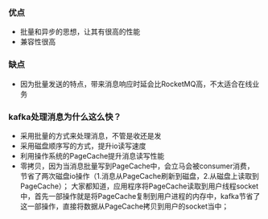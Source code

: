 ### 优点
* 批量和异步的思想，让其有很高的性能
* 兼容性很高

### 缺点
* 因为批量发送的特点，带来消息响应时延会比RocketMQ高，不太适合在线业务

### kafka处理消息为什么这么快？
* 采用批量的方式来处理消息，不管是收还是发
* 采用磁盘顺序写的方式，提升io读写速度
* 利用操作系统的PageCache提升消息读写性能
* 零拷贝，因为当消息批量写到PageCache中，会立马会被consumer消费，
  节省了两次磁盘io操作（1.消息从PageCache刷新到磁盘，2.从磁盘上读取到PageCache）；
  大家都知道，应用程序将PageCache读取到用户线程socket中，首先一部操作就是将PageCache复制到用户进程的内存中，kafka节省了这一部操作，直接将数据从PageCache拷贝到用户的socket当中；
